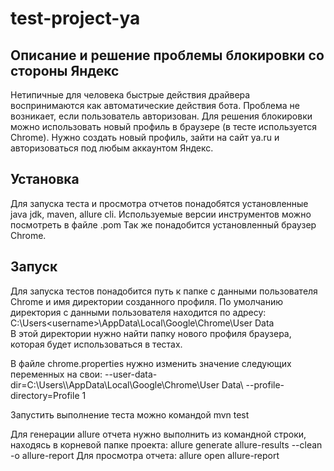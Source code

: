 # test-project-ya

## Описание и решение проблемы блокировки со стороны Яндекс
Нетипичные для человека быстрые действия драйвера воспринимаются как автоматические действия бота.
Проблема не возникает, если пользователь авторизован.
Для решения блокировки можно использовать новый профиль в браузере (в тесте используется Chrome).
Нужно создать новый профиль, зайти на сайт ya.ru и авторизоваться под любым аккаунтом Яндекс.

## Установка
Для запуска теста и просмотра отчетов понадобятся установленные java jdk, maven, allure cli.
Используемые версии инструментов можно посмотреть в файле .pom
Так же понадобится установленный браузер Chrome.

## Запуск
Для запуска тестов понадобится путь к папке с данными пользователя Chrome и имя директории созданного профиля.
По умолчанию директория с данными пользователя находится по адресу:
C:\Users\<username>\AppData\Local\Google\Chrome\User Data\
В этой директории нужно найти папку нового профиля браузера, которая будет использоваться в тестах.

В файле chrome.properties нужно изменить значение следующих переменных на свои: 
--user-data-dir=C:\\Users\\<username>\\AppData\\Local\\Google\\Chrome\\User Data\\
--profile-directory=Profile 1

Запустить выполнение теста можно командой
mvn test

Для генерации allure отчета нужно выполнить из командной строки, находясь в корневой папке проекта:
allure generate allure-results --clean -o allure-report
Для просмотра отчета:
allure open allure-report
